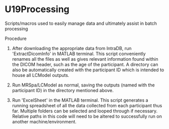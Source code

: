 # U19Processing

Scripts/macros used to easily manage data and ultimately assist in batch processing 

Procedure

1. After downloading the appropriate data from IntraDB, run 'ExtractDicomInfo' in MATLAB terminal. This script conveniently renames all the files as well as gives relevant information found within the DICOM header, such as the age of the participant. A directory can also be automatically created with the participant ID which is intended to house all LCModel outputs. 

2. Run MRSpa/LCModel as normal, saving the outputs (named with the participant ID) in the directory mentioned above. 

3. Run 'ExcelSheet' in the MATLAB terminal. This script generates a running spreadsheet of all the data collected from each participant thus far. Multiple folders can be selected and looped through if necessary. Relative paths in this code will need to be altered to successfully run on another machine/environment.  

